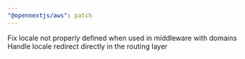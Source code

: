 ```yaml
---
"@opennextjs/aws": patch
---
```


Fix locale not properly defined when used in middleware with domains
Handle locale redirect directly in the routing layer
